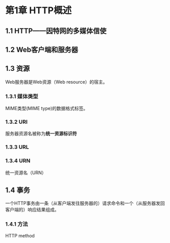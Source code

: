 # 第1章 HTTP概述 #

## 1.1 HTTP——因特网的多媒体信使 ##

## 1.2 Web客户端和服务器 ##

## 1.3 资源 ##
Web服务器是Web资源（Web resource）的宿主。

### 1.3.1 媒体类型 ###
MIME类型(MIME type)的数据格式标签。

### 1.3.2 URI ###
服务器资源名被称为**统一资源标识符**

### 1.3.3 URL ###

### 1.3.4 URN ###
统一资源名（URN）

## 1.4 事务 ##
一个HTTP事务由一条（从客户端发往服务器的）请求命令和一个（从服务器发回客户端的）响应结果组成。

### 1.4.1 方法 ###
HTTP method